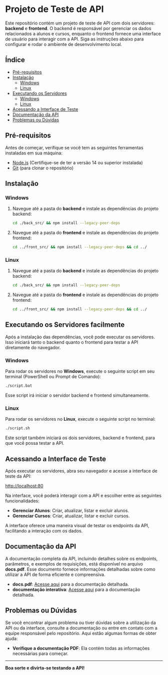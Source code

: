 # Projeto de Teste de API

Este repositório contém um projeto de teste de API com dois servidores: **backend** e **frontend**. O backend é responsável por gerenciar os dados relacionados a alunos e cursos, enquanto o frontend fornece uma interface de usuário para interagir com a API. Siga as instruções abaixo para configurar e rodar o ambiente de desenvolvimento local.

## Índice

- [Pré-requisitos](#pré-requisitos)
- [Instalação](#instalação)
  - [Windows](#windows)
  - [Linux](#linux)
- [Executando os Servidores](#executando-os-servidores)
  - [Windows](#windows-1)
  - [Linux](#linux-1)
- [Acessando a Interface de Teste](#acessando-a-interface-de-teste)
- [Documentação da API](#documentação-da-api)
- [Problemas ou Dúvidas](#problemas-ou-dúvidas)

## Pré-requisitos

Antes de começar, verifique se você tem as seguintes ferramentas instaladas em sua máquina:

- [Node.js](https://nodejs.org/) (Certifique-se de ter a versão 14 ou superior instalada)
- [Git](https://git-scm.com/) (para clonar o repositório)

## Instalação

### Windows

1. Navegue até a pasta do **backend** e instale as dependências do projeto backend:
    ```bash
    cd ./back_src/ && npm install --legacy-peer-deps
    ```

2. Navegue até a pasta do **frontend** e instale as dependências do projeto frontend:
    ```bash
    cd ../front_src/ && npm install --legacy-peer-deps && cd ../
    ```

### Linux

1. Navegue até a pasta do **backend** e instale as dependências do projeto backend:
    ```bash
    cd ./back_src/ && npm install --legacy-peer-deps
    ```

2. Navegue até a pasta do **frontend** e instale as dependências do projeto frontend:
    ```bash
    cd ../front_src/ && npm install --legacy-peer-deps && cd ../
    ```

## Executando os Servidores facilmente

Após a instalação das dependências, você pode executar os servidores. Isso iniciará tanto o backend quanto o frontend para testar a API diretamente do navegador.

### Windows

Para rodar os servidores no **Windows**, execute o seguinte script em seu terminal (PowerShell ou Prompt de Comando):

```bash
./script.bat
```

Esse script irá iniciar o servidor backend e frontend simultaneamente.

### Linux

Para rodar os servidores no **Linux**, execute o seguinte script no terminal:

```bash
./script.sh
```

Este script também iniciará os dois servidores, backend e frontend, para que você possa testar a API.

## Acessando a Interface de Teste

Após executar os servidores, abra seu navegador e acesse a interface de teste da API:

[http://localhost:80](http://localhost:80)

Na interface, você poderá interagir com a API e escolher entre as seguintes funcionalidades:

- **Gerenciar Alunos**: Criar, atualizar, listar e excluir alunos.
- **Gerenciar Cursos**: Criar, atualizar, listar e excluir cursos.

A interface oferece uma maneira visual de testar os endpoints da API, facilitando a interação com os dados.

## Documentação da API

A documentação completa da API, incluindo detalhes sobre os endpoints, parâmetros, e exemplos de requisições, está disponível no arquivo **docs.pdf**. Esse documento fornece informações detalhadas sobre como utilizar a API de forma eficiente e compreensiva.

- **docs.pdf**: [Acesse aqui](./docs.pdf) para a documentação detalhada.
- **documentação interativa**: [Acesse aqui](https://limawebvision.site/nasten/docs/) para a documentação detalhada.

## Problemas ou Dúvidas

Se você encontrar algum problema ou tiver dúvidas sobre a utilização da API ou da interface, consulte a documentação ou entre em contato com a equipe responsável pelo repositório. Aqui estão algumas formas de obter ajuda:

- **Verifique a documentação PDF**: Ela contém todas as informações necessárias para começar.
---

**Boa sorte e divirta-se testando a API!**
